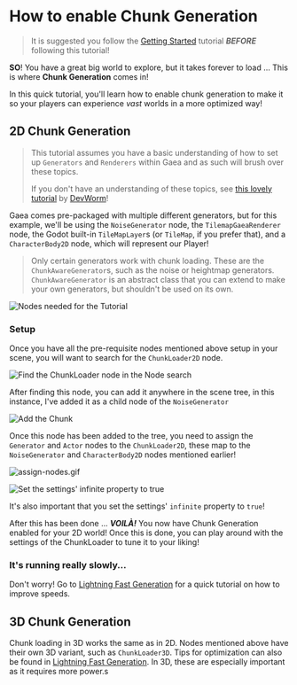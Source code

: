 # How to enable Chunk Generation

> It is suggested you follow the [Getting Started](getting_started.md) tutorial **_BEFORE_** following this tutorial!

**SO**! You have a great big world to explore, but it takes forever to load ... This is where **Chunk Generation** comes in!

In this quick tutorial, you'll learn how to enable chunk generation to make it so your players can experience _vast_ worlds in a more optimized way!

## 2D Chunk Generation

> This tutorial assumes you have a basic understanding of how to set up `Generators` and `Renderers` within Gaea and as such will brush over these topics. 
> 
> If you don't have an understanding of these topics, see [this lovely tutorial](https://www.youtube.com/watch?v=oB1xsCcO9wI) by [DevWorm](https://www.youtube.com/@dev-worm)!

Gaea comes pre-packaged with multiple different generators, but for this example, we'll be using the `NoiseGenerator` node, the `TilemapGaeaRenderer` node, the Godot built-in `TileMapLayer`s (or `TileMap`, if you prefer that), and a `CharacterBody2D` node, which will represent our Player!

> Only certain generators work with chunk loading. These are the `ChunkAwareGenerator`s, such as the noise or heightmap generators. `ChunkAwareGenerator` is an abstract class that you can extend to make your own generators, but shouldn't be used on its own.

![Nodes needed for the Tutorial](/../assets/tutorials/chunk_generation/chunk-generation-loader.png)

### Setup

Once you have all the pre-requisite nodes mentioned above setup in your scene, you will want to search for the `ChunkLoader2D` node.

![Find the ChunkLoader node in the Node search](/../assets/tutorials/chunk_generation/chunk-loader-2d.png)

After finding this node, you can add it anywhere in the scene tree, in this instance, I've added it as a child node of the `NoiseGenerator`

![Add the Chunk](/../assets/tutorials/chunk_generation/chunk-generation-nodes.png)

Once this node has been added to the tree, you need to assign the `Generator` and `Actor` nodes to the `ChunkLoader2D`, these map to the `NoiseGenerator` and `CharacterBody2D` nodes mentioned earlier!

![assign-nodes.gif](/../assets/tutorials/chunk_generation/assign-nodes.gif)

![Set the settings' infinite property to true](/../assets/tutorials/chunk_generation/infinite.png)

It's also important that you set the settings' `infinite` property to `true`!

After this has been done ... **_VOILÀ!_** You now have Chunk Generation enabled for your 2D world! Once this is done, you can play around with the settings of the ChunkLoader to tune it to your liking!

### It's running really slowly...

Don't worry! Go to [Lightning Fast Generation](tutorials/optimization.md) for a quick tutorial on how to improve speeds.

## 3D Chunk Generation

Chunk loading in 3D works the same as in 2D. Nodes mentioned above have their own 3D variant, such as `ChunkLoader3D`. Tips for optimization can also be found in [Lightning Fast Generation](tutorials/optimization.md). In 3D, these are especially important as it requires more power.s